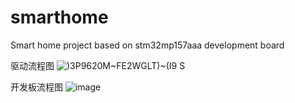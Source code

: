 # smarthome
Smart home project based on stm32mp157aaa development board

驱动流程图
![)3P9620M~FE2WGLT)~(I9 S](https://user-images.githubusercontent.com/89239712/183584050-f8b40b4b-9c8c-475b-a249-b670b2178cbc.png)

开发板流程图
![image](https://user-images.githubusercontent.com/89239712/183610517-d8061268-d9ff-42ab-b5bd-6c5eb73ce9df.png)
